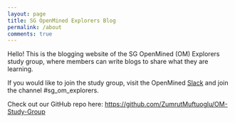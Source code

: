 ```yaml
---
layout: page
title: SG OpenMined Explorers Blog
permalink: /about
comments: true
---
```


<div class="row justify-content-between">
<div class="col-md-8 pr-5">

<p>Hello! This is the blogging website of the SG OpenMined (OM) Explorers study group, where members can write blogs to share what they are learning.

If you would like to join the study group, visit the OpenMined <a href="slack.openmined.org">Slack</a> and join the channel #sg_om_explorers.

Check out our GitHub repo here: https://github.com/ZumrutMuftuoglu/OM-Study-Group

</p>


</div>

<!-- 
<div class="col-md-4">

This is a comment 
<div class="sticky-top sticky-top-80">
<h5>Buy me a coffee</h5>

<p>Thank you for your support! Your donation helps me to maintain and improve <a target="_blank" href="https://github.com/wowthemesnet/mediumish-theme-jekyll">Mediumish <i class="fab fa-github"></i></a>.</p>

<a target="_blank" href="https://www.wowthemes.net/donate/" class="btn btn-danger">Buy me a coffee</a> <a target="_blank" href="https://bootstrapstarter.com/bootstrap-templates/template-mediumish-bootstrap-jekyll/" class="btn btn-warning">Documentation</a>

</div>
</div>
</div>
-->

